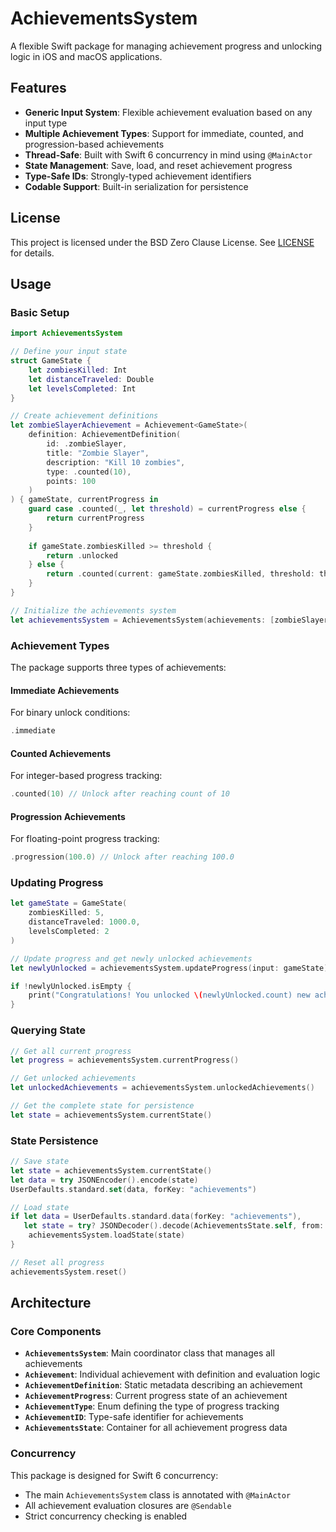 # AchievementsSystem

A flexible Swift package for managing achievement progress and unlocking logic in iOS and macOS applications.

## Features

- **Generic Input System**: Flexible achievement evaluation based on any input type
- **Multiple Achievement Types**: Support for immediate, counted, and progression-based achievements
- **Thread-Safe**: Built with Swift 6 concurrency in mind using `@MainActor`
- **State Management**: Save, load, and reset achievement progress
- **Type-Safe IDs**: Strongly-typed achievement identifiers
- **Codable Support**: Built-in serialization for persistence

## License

This project is licensed under the BSD Zero Clause License. See [LICENSE](LICENSE) for details.

## Usage

### Basic Setup

```swift
import AchievementsSystem

// Define your input state
struct GameState {
    let zombiesKilled: Int
    let distanceTraveled: Double
    let levelsCompleted: Int
}

// Create achievement definitions
let zombieSlayerAchievement = Achievement<GameState>(
    definition: AchievementDefinition(
        id: .zombieSlayer,
        title: "Zombie Slayer",
        description: "Kill 10 zombies",
        type: .counted(10),
        points: 100
    )
) { gameState, currentProgress in
    guard case .counted(_, let threshold) = currentProgress else {
        return currentProgress
    }
    
    if gameState.zombiesKilled >= threshold {
        return .unlocked
    } else {
        return .counted(current: gameState.zombiesKilled, threshold: threshold)
    }
}

// Initialize the achievements system
let achievementsSystem = AchievementsSystem(achievements: [zombieSlayerAchievement])
```

### Achievement Types

The package supports three types of achievements:

#### Immediate Achievements
For binary unlock conditions:

```swift
.immediate
```

#### Counted Achievements
For integer-based progress tracking:

```swift
.counted(10) // Unlock after reaching count of 10
```

#### Progression Achievements
For floating-point progress tracking:

```swift
.progression(100.0) // Unlock after reaching 100.0
```

### Updating Progress

```swift
let gameState = GameState(
    zombiesKilled: 5,
    distanceTraveled: 1000.0,
    levelsCompleted: 2
)

// Update progress and get newly unlocked achievements
let newlyUnlocked = achievementsSystem.updateProgress(input: gameState)

if !newlyUnlocked.isEmpty {
    print("Congratulations! You unlocked \(newlyUnlocked.count) new achievements!")
}
```

### Querying State

```swift
// Get all current progress
let progress = achievementsSystem.currentProgress()

// Get unlocked achievements
let unlockedAchievements = achievementsSystem.unlockedAchievements()

// Get the complete state for persistence
let state = achievementsSystem.currentState()
```

### State Persistence

```swift
// Save state
let state = achievementsSystem.currentState()
let data = try JSONEncoder().encode(state)
UserDefaults.standard.set(data, forKey: "achievements")

// Load state
if let data = UserDefaults.standard.data(forKey: "achievements"),
   let state = try? JSONDecoder().decode(AchievementsState.self, from: data) {
    achievementsSystem.loadState(state)
}

// Reset all progress
achievementsSystem.reset()
```

## Architecture

### Core Components

- **`AchievementsSystem`**: Main coordinator class that manages all achievements
- **`Achievement`**: Individual achievement with definition and evaluation logic
- **`AchievementDefinition`**: Static metadata describing an achievement
- **`AchievementProgress`**: Current progress state of an achievement
- **`AchievementType`**: Enum defining the type of progress tracking
- **`AchievementID`**: Type-safe identifier for achievements
- **`AchievementsState`**: Container for all achievement progress data

### Concurrency

This package is designed for Swift 6 concurrency:
- The main `AchievementsSystem` class is annotated with `@MainActor`
- All achievement evaluation closures are `@Sendable`
- Strict concurrency checking is enabled
